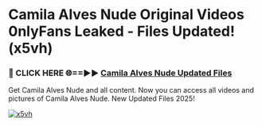 # Camila Alves Nude Original Videos 0nlyFans Leaked - Files Updated! (x5vh)

<h3>🔴 CLICK HERE 🌐==►► <a href="https://tinyurl.com/52m3yx9h" rel="nofollow">Camila Alves Nude Updated Files</a></h3>

Get Camila Alves Nude and all content. Now you can access all videos and pictures of Camila Alves Nude. New Updated Files 2025!

[![x5vh](https://i.imgur.com/TnHtlc8.gif)](https://tinyurl.com/52m3yx9h)
